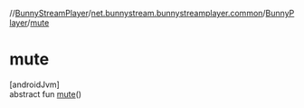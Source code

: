 //[BunnyStreamPlayer](../../../index.md)/[net.bunnystream.bunnystreamplayer.common](../index.md)/[BunnyPlayer](index.md)/[mute](mute.md)

# mute

[androidJvm]\
abstract fun [mute](mute.md)()
